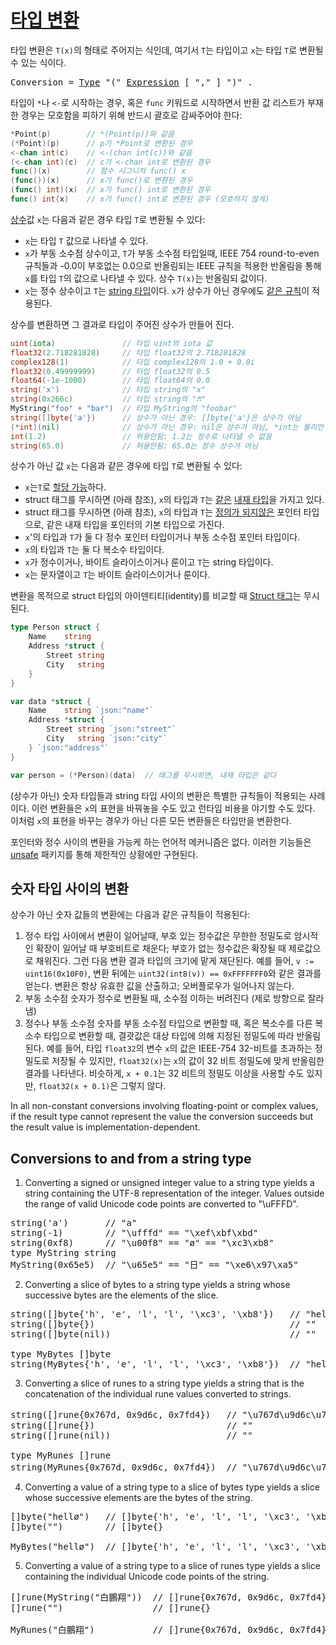 # [타입 변환](#conversions)

타입 변환은 `T(x)`의 형태로 주어지는 식인데, 여기서 `T`는 타입이고 `x`는 타입 `T`로 변환될 수 있는 식이다.

<pre>
<a id="Conversion">Conversion</a> = <a href="/Types/#Type">Type</a> "(" <a href="/Expressions/operators.html#Expression">Expression</a> [ "," ] ")" .
</pre>

타입이 `*`나 `<-`로 시작하는 경우, 혹은 `func` 키워드로 시작하면서 반환 값 리스트가 부재한 경우는 모호함을 피하기 위해 반드시 괄호로 감싸주어야 한다:

```go
*Point(p)        // *(Point(p))와 같음
(*Point)(p)      // p가 *Point로 변환된 경우
<-chan int(c)    // <-(chan int(c))와 같음
(<-chan int)(c)  // c가 <-chan int로 변환된 경우
func()(x)        // 함수 시그니처 func() x
(func())(x)      // x가 func()로 변환된 경우
(func() int)(x)  // x가 func() int로 변환된 경우
func() int(x)    // x가 func() int로 변환된 경우 (모호하지 않게)
```

[상수](/Constants)값 `x`는 다음과 같은 경우 타입 `T`로 변환될 수 있다:

  * `x`는 타입 `T` 값으로 나타낼 수 있다.
  * `x`가 부동 소수점 상수이고, `T`가 부동 소수점 타입일때, IEEE 754 round-to-even 규칙들과 -0.0이 부호없는 0.0으로 반올림되는 IEEE 규칙을 적용한 반올림을 통해 `x`를 타입 `T`의 값으로 나타낼 수 있다. 상수 `T(x)`는 반올림되 값이다.
  * `x`는 정수 상수이고 `T`는 [string 타입](/Types/string_types.html)이다. `x`가 상수가 아닌 경우에도  [같은 규칙](#conversions-to-and-from-a-string-type)이 적용된다.

상수를 변환하면 그 결과로 타입이 주어진 상수가 만들어 진다.

```go
uint(iota)               // 타입 uint의 iota 값
float32(2.718281828)     // 타입 float32의 2.718281828
complex128(1)            // 타입 complex128의 1.0 + 0.0i
float32(0.49999999)      // 타입 float32의 0.5
float64(-1e-1000)        // 타입 float64의 0.0
string('x')              // 타입 string의 "x"
string(0x266c)           // 타입 string의 "♬"
MyString("foo" + "bar")  // 타입 MyString의 "foobar"
string([]byte{'a'})      // 상수가 아닌 경우: []byte{'a'}은 상수가 아님
(*int)(nil)              // 상수가 아닌 경우: nil은 상수가 아님, *int는 불리언 타입도, 숫자 타입도, string 타입도 아님
int(1.2)                 // 허용안됨: 1.2는 정수로 나타낼 수 없음
string(65.0)             // 허용안됨: 65.0는 정수 상수가 아님
```

상수가 아닌 값 `x`는 다음과 같은 경우에 타입 `T`로 변환될 수 있다:

  * `x`는`T`로 [할당 가능](/Properties%20of%20types%20and%20values/assignability.html)하다.
  * struct 태그를 무시하면 (아래 참조), `x`의 타입과 `T`는 [같은](#Type_identity) [내재 타입](#Types)을 가지고 있다.
  * struct 태그를 무시하면 (아래 참조), `x`의 타입과 `T`는 [정의가 되지않은](/Declarations%20and%20scope/type_declarations.html#type-definitions) 포인터 타입으로, 같은 내재 타입을 포인터의 기본 타입으로 가진다.
  * `x`'의 타입과 `T`가 둘 다 정수 포인터 타입이거나 부동 소수점 포인터 타입이다.
  * `x`의 타입과 `T`는 둘 다 복소수 타입이다.
  * `x`가 정수이거나, 바이트 슬라이스이거나 룬이고 `T`는 string 타입이다.
  * `x`는 문자열이고 `T`는 바이트 슬라이스이거나 룬이다.

변환을 목적으로 struct 타입의 아이덴티티(identity)를 비교할 때 [Struct 태그](/Struct_types/)는 무시된다.

```go
type Person struct {
    Name    string
    Address *struct {
        Street string
        City   string
    }
}

var data *struct {
    Name    string `json:"name"`
    Address *struct {
        Street string `json:"street"`
        City   string `json:"city"`
    } `json:"address"`
}

var person = (*Person)(data)  // 태그를 무시하면, 내재 타입은 같다
```

(상수가 아닌) 숫자 타입들과 string 타입 사이의 변환은 특별한 규칙들이 적용되는 사례이다. 이런 변환들은 `x`의 표현을 바꿔놓을 수도 있고 런타임 비용을 야기할 수도 있다. 이처럼 `x`의 표현을 바꾸는 경우가 아닌 다른 모든 변환들은 타입만을 변환한다.

포인터와 정수 사이의 변환을 가능케 하는 언어적 메커니즘은 없다. 이러한 기능들은 [unsafe](/Systemonsiderations/package_unsafe.html) 패키지를 통해 제한적인 상황에만 구현된다.

## 숫자 타입 사이의 변환

상수가 아닌 숫자 값들의 변환에는 다음과 같은 규칙들이 적용된다:

  1. 정수 타입 사이에서 변환이 일어날때, 부호 있는 정수값은 무한한 정밀도로 암시적인 확장이 일어날 때 부호비트로 채운다; 부호가 없는 정수값은 확장될 때 제로값으로 채워진다. 그런 다음 변환 결과 타입의 크기에 맡게 재단된다. 예를 들어, `v := uint16(0x10F0)`, 변환 뒤에는 `uint32(int8(v)) == 0xFFFFFFF0`와 같은 결과를 얻는다. 변환은 항상 유효한 값을 산출하고; 오버플로우가 일어나지 않는다.
  2. 부동 소수점 숫자가 정수로 변환될 때, 소수점 이하는 버려진다 (제로 방향으로 잘라냄)
  3. 정수나 부동 소수점 숫자를 부동 소수점 타입으로 변환할 때, 혹은 복소수를 다른 복소수 타입으로 변환할 때, 결괏값은 대상 타입에 의해 지정된 정밀도에 따라 반올림된다. 예를 들어, 타입 `float32`의 변수 `x`의 값은 IEEE-754 32-비트를 초과하는 정밀도로 저장될 수 있지만, `float32(x)`는 `x`의 값이 32 비트 정밀도에 맞게 반올림한 결과를 나타낸다. 비슷하게, `x + 0.1`는 32 비트의 정밀도 이상을 사용할 수도 있지만, `float32(x + 0.1)`은 그렇지 않다.

In all non-constant conversions involving floating-point or complex values, if the result type cannot represent the value the conversion succeeds but the result value is implementation-dependent.

## Conversions to and from a string type

  1. Converting a signed or unsigned integer value to a string type yields a string containing the UTF-8 representation of the integer. Values outside the range of valid Unicode code points are converted to "\uFFFD".
<pre>
string('a')       // "a"
string(-1)        // "\ufffd" == "\xef\xbf\xbd"
string(0xf8)      // "\u00f8" == "ø" == "\xc3\xb8"
type MyString string
MyString(0x65e5)  // "\u65e5" == "日" == "\xe6\x97\xa5"
</pre>
  2. Converting a slice of bytes to a string type yields a string whose successive bytes are the elements of the slice.
<pre>
string([]byte{'h', 'e', 'l', 'l', '\xc3', '\xb8'})   // "hellø"
string([]byte{})                                     // ""
string([]byte(nil))                                  // ""
&nbsp;
type MyBytes []byte
string(MyBytes{'h', 'e', 'l', 'l', '\xc3', '\xb8'})  // "hellø"
</pre>
  3. Converting a slice of runes to a string type yields a string that is the concatenation of the individual rune values converted to strings.
<pre>
string([]rune{0x767d, 0x9d6c, 0x7fd4})   // "\u767d\u9d6c\u7fd4" == "白鵬翔"
string([]rune{})                         // ""
string([]rune(nil))                      // ""
&nbsp;
type MyRunes []rune
string(MyRunes{0x767d, 0x9d6c, 0x7fd4})  // "\u767d\u9d6c\u7fd4" == "白鵬翔"
</pre>
  4. Converting a value of a string type to a slice of bytes type yields a slice whose successive elements are the bytes of the string.
<pre>
[]byte("hellø")   // []byte{'h', 'e', 'l', 'l', '\xc3', '\xb8'}
[]byte("")        // []byte{}
&nbsp;
MyBytes("hellø")  // []byte{'h', 'e', 'l', 'l', '\xc3', '\xb8'}
</pre>
  5. Converting a value of a string type to a slice of runes type yields a slice containing the individual Unicode code points of the string.
<pre>
[]rune(MyString("白鵬翔"))  // []rune{0x767d, 0x9d6c, 0x7fd4}
[]rune("")                 // []rune{}
&nbsp;
MyRunes("白鵬翔")           // []rune{0x767d, 0x9d6c, 0x7fd4}
</pre>

